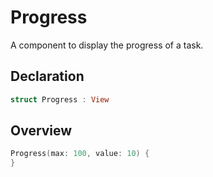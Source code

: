 # Progress

A component to display the progress of a task.

## Declaration

```swift
struct Progress : View
```

## Overview

```swift
Progress(max: 100, value: 10) {
}
```
